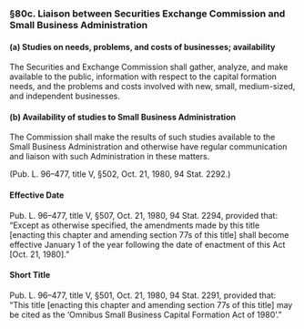 ### §80c. Liaison between Securities Exchange Commission and Small Business Administration ###

#### (a) Studies on needs, problems, and costs of businesses; availability ####

The Securities and Exchange Commission shall gather, analyze, and make available to the public, information with respect to the capital formation needs, and the problems and costs involved with new, small, medium-sized, and independent businesses.

#### (b) Availability of studies to Small Business Administration ####

The Commission shall make the results of such studies available to the Small Business Administration and otherwise have regular communication and liaison with such Administration in these matters.

(Pub. L. 96–477, title V, §502, Oct. 21, 1980, 94 Stat. 2292.)

#### Effective Date ####

Pub. L. 96–477, title V, §507, Oct. 21, 1980, 94 Stat. 2294, provided that: “Except as otherwise specified, the amendments made by this title [enacting this chapter and amending section 77s of this title] shall become effective January 1 of the year following the date of enactment of this Act [Oct. 21, 1980].”

#### Short Title ####

Pub. L. 96–477, title V, §501, Oct. 21, 1980, 94 Stat. 2291, provided that: “This title [enacting this chapter and amending section 77s of this title] may be cited as the ‘Omnibus Small Business Capital Formation Act of 1980’.”